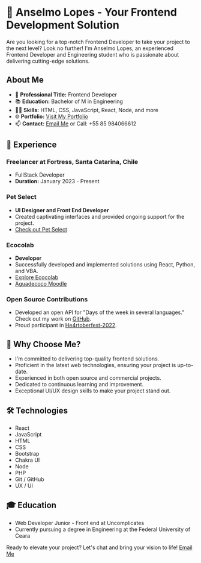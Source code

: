 # 🚀 Anselmo Lopes - Your Frontend Development Solution

Are you looking for a top-notch Frontend Developer to take your project to the next level? Look no further! I'm Anselmo Lopes, an experienced Frontend Developer and Engineering student who is passionate about delivering cutting-edge solutions.

## About Me

- 💼 **Professional Title:** Frontend Developer
- 📚 **Education:** Bachelor of M in Engineering
- 👨‍💻 **Skills:** HTML, CSS, JavaScript, React, Node, and more
- 🌐 **Portfolio:** [Visit My Portfolio](http://lpxsbr.site)
- 📫 **Contact:** [Email Me](mailto:anselmolopes.an@gmail.com) or Call: +55 85 984066612

## 💼 Experience

### Freelancer at Fortress, Santa Catarina, Chile
- FullStack Developer
- **Duration:** January 2023 - Present

### Pet Select
- **UI Designer and Front End Developer**
- Created captivating interfaces and provided ongoing support for the project.
- [Check out Pet Select](https://petselect.com.br/)

### Ecocolab
- **Developer**
- Successfully developed and implemented solutions using React, Python, and VBA.
- [Explore Ecocolab](https://ecocolab-site.vercel.app/)
- [Aguadecoco Moodle](https://moodle.aguadecoco.com.br/)

### Open Source Contributions
- Developed an open API for "Days of the week in several languages." Check out my work on [GitHub](https://github.com/LpxsBr/json-dates).
- Proud participant in [He4rtoberfest-2022](https://github.com/LpxsBr/he4rtoberfest2022).

## 🚀 Why Choose Me?

- I'm committed to delivering top-quality frontend solutions.
- Proficient in the latest web technologies, ensuring your project is up-to-date.
- Experienced in both open source and commercial projects.
- Dedicated to continuous learning and improvement.
- Exceptional UI/UX design skills to make your project stand out.

## 🛠️ Technologies

- React
- JavaScript
- HTML
- CSS
- Bootstrap
- Chakra UI
- Node
- PHP
- Git / GitHub
- UX / UI

## 🎓 Education

- Web Developer Junior - Front end at Uncomplicates
- Currently pursuing a degree in Engineering at the Federal University of Ceara

Ready to elevate your project? Let's chat and bring your vision to life! [Email Me](mailto:anselmolopes.an@gmail.com)
